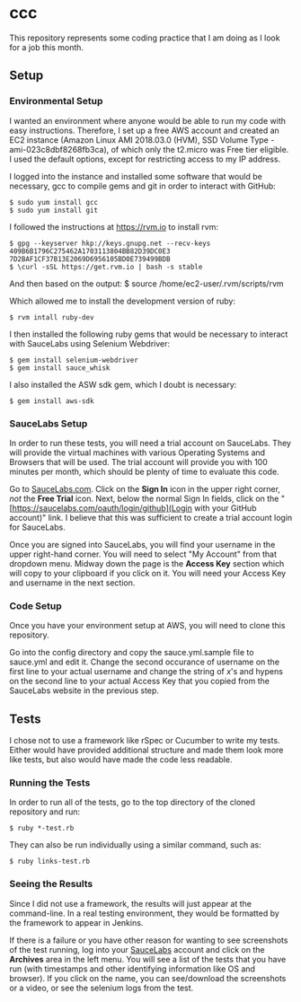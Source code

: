 # ccc
This repository represents some coding practice that I am doing as I look for a job this month.

## Setup
### Environmental Setup
I wanted an environment where anyone would be able to run my code with easy instructions.  Therefore, I set up a free AWS account and created an EC2 instance (Amazon Linux AMI 2018.03.0 (HVM), SSD Volume Type - ami-023c8dbf8268fb3ca), of which only the t2.micro was Free tier eligible.  I used the default options, except for restricting access to my IP address.

I logged into the instance and installed some software that would be necessary, gcc to compile gems and git in order to interact with GitHub:

    $ sudo yum install gcc
    $ sudo yum install git

I followed the instructions at https://rvm.io to install rvm:

    $ gpg --keyserver hkp://keys.gnupg.net --recv-keys 409B6B1796C275462A1703113804BB82D39DC0E3 7D2BAF1CF37B13E2069D6956105BD0E739499BDB
    $ \curl -sSL https://get.rvm.io | bash -s stable
And then based on the output:
    $ source /home/ec2-user/.rvm/scripts/rvm

Which allowed me to install the development version of ruby:

    $ rvm intall ruby-dev


I then installed the following ruby gems that would be necessary to interact with SauceLabs using Selenium Webdriver:

    $ gem install selenium-webdriver
    $ gem install sauce_whisk

I also installed the ASW sdk gem, which I doubt is necessary:

    $ gem install aws-sdk

### SauceLabs Setup
In order to run these tests, you will need a trial account on SauceLabs.  They will provide the virtual machines with various Operating Systems and Browsers that will be used.  The trial account will provide you with 100 minutes per month, which should be plenty of time to evaluate this code.

Go to [SauceLabs.com](https://saucelabs.com).  Click on the **Sign In** icon in the upper right corner, *not* the **Free Trial** icon.  Next, below the normal Sign In fields, click on the "[https://saucelabs.com/oauth/login/github](Login with your GitHub account)" link.  I believe that this was sufficient to create a trial account login for SauceLabs.

Once you are signed into SauceLabs, you will find your username in the upper right-hand corner.  You will need to select "My Account" from that dropdown menu.  Midway down the page is the **Access Key** section which will copy to your clipboard if you click on it.  You will need your Access Key and username in the next section.

### Code Setup
Once you have your environment setup at AWS, you will need to clone this repository.

Go into the config directory and copy the sauce.yml.sample file to sauce.yml and edit it.  Change the second occurance of username on the first line to your actual username and change the string of *x*'s and hypens on the second line to your actual Access Key that you copied from the SauceLabs website in the previous step.  

## Tests
I chose not to use a framework like rSpec or Cucumber to write my tests.  Either would have provided additional structure and made them look more like tests, but also would have made the code less readable.

### Running the Tests
In order to run all of the tests, go to the top directory of the cloned repository and run:

    $ ruby *-test.rb

They can also be run individually using a similar command, such as:

    $ ruby links-test.rb

### Seeing the Results
Since I did not use a framework, the results will just appear at the command-line.  In a real testing environment, they would be formatted by the framework to appear in Jenkins.

If there is a failure or you have other reason for wanting to see screenshots of the test running, log into your [SauceLabs](https://saucelabs.com) account and click on the **Archives** area in the left menu.  You will see a list of the tests that you have run (with timestamps and other identifying information like OS and browser).  If you click on the name, you can see/download the screenshots or a video, or see the selenium logs from the test.
